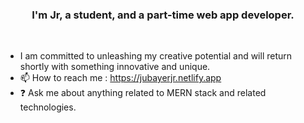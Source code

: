 ### <div align="center">I'm Jr, a student, and a part-time web app developer.</div> 
<br/>  
 
  
- I am committed to unleashing my creative potential and will return shortly with something innovative and unique.
- 📫 How to reach me : https://jubayerjr.netlify.app
- ❓ Ask me about anything related to MERN stack and related technologies.

<!---
ju bayerjr20 3/ju bay er jr203 কi cial nnহজ বক reওposn  itoনbnrcause ibbtnns `R EAME.md` hu(হthiনsnহ hh হ jj n uufil e) appears   on yoমমurম।bb Gনi  jtHhnnuuনnnbbb nnpnnnrমofilbম  মbe.
You nncanক হjjclickn the Prevহiew li nk to take  naজক loজokক at yourজ
--->


  

<br/>  
<br/>  
